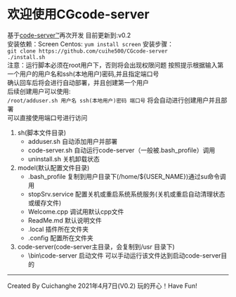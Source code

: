 # 欢迎使用CGcode-server
基于[code-server™](https://github.com/cdr/code-server)再次开发
目前更新到:v0.2  
安装依赖：Screen
Centos:
`yum install screen`
安装步骤：  
`git clone https://github.com/cuihe500/CGcode-server`  
`./install.sh`  
注意：运行脚本必须在root用户下，否则将会出现权限问题
按照提示根据输入第一个用户的用户名和ssh(本地用户)密码,并且指定端口号  
确认回车后将会进行自动部署，并且创建第一个用户  
后续创建用户可以使用:  
`/root/adduser.sh 用户名 ssh(本地用户)密码 端口号`
将会自动进行创建用户并且部署  
可以直接使用端口号进行访问  

1. sh(脚本文件目录)
	- adduser.sh 自动添加用户并部署
	- code-server.sh 自动运行code-server（一般被.bash_profile）调用
	- uninstall.sh 关机卸载状态
2. model(默认配置文件目录)
	- .bash_profile 复制到用户目录下(/home/${USER_NAME})通过su命令调用
	- stopSrv.service 配置关机或重启系统系统服务(关机或重启自动清理状态或缓存文件)
	- Welcome.cpp 调试用默认cpp文件
	- ReadMe.md 默认说明文件
	- .local 插件所在文件夹
	- .config 配置所在文件夹
3. code-server(code-server主目录，会复制到/usr 目录下)
	- \bin\code-server 启动文件 可以手动运行该文件达到启动code-server目的  
--------------------------------------------------------
Created By Cuichanghe  2021年4月7日(V0.2)
玩的开心！Have Fun!
